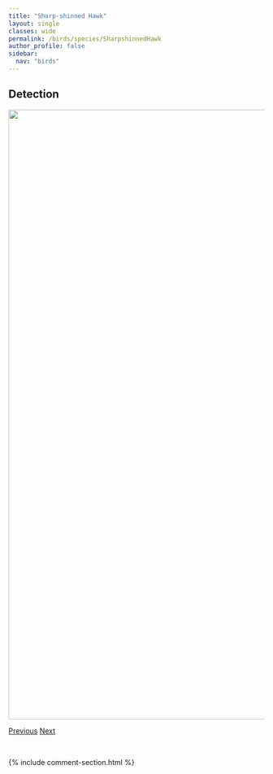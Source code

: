```yaml
---
title: "Sharp-shinned Hawk"
layout: single
classes: wide
permalink: /birds/species/SharpshinnedHawk
author_profile: false
sidebar:
  nav: "birds"
---
```


<h2>Detection</h2>

<a href="https://drive.google.com/uc?export=view&id=152E22hKOotyGdDR9Qbw-9xvKe5fnvGJX">
<img src="https://drive.google.com/uc?export=view&id=152E22hKOotyGdDR9Qbw-9xvKe5fnvGJX" height = "1200" width = "800">
</a>

<a href="/DevelopmentWebsite/birds/species/SpottedTowhee" class="pagination--pager" title="Spotted Towhee">Previous</a> <a href="/DevelopmentWebsite/birds/species/SharptailedGrouse" class="pagination--pager" title="Sharp-tailed Grouse">Next</a>

<p>&nbsp;</p>

{% include comment-section.html %}
